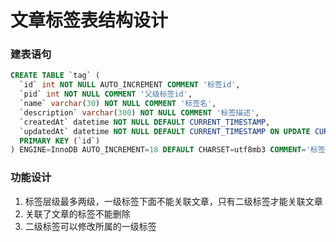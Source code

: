# 文章标签表结构设计

### 建表语句
```sql
CREATE TABLE `tag` (
  `id` int NOT NULL AUTO_INCREMENT COMMENT '标签id',
  `pid` int NOT NULL COMMENT '父级标签id',
  `name` varchar(30) NOT NULL COMMENT '标签名',
  `description` varchar(300) NOT NULL COMMENT '标签描述',
  `createdAt` datetime NOT NULL DEFAULT CURRENT_TIMESTAMP,
  `updatedAt` datetime NOT NULL DEFAULT CURRENT_TIMESTAMP ON UPDATE CURRENT_TIMESTAMP,
  PRIMARY KEY (`id`)
) ENGINE=InnoDB AUTO_INCREMENT=18 DEFAULT CHARSET=utf8mb3 COMMENT='标签' 
```

### 功能设计
1. 标签层级最多两级，一级标签下面不能关联文章，只有二级标签才能关联文章
2. 关联了文章的标签不能删除
3. 二级标签可以修改所属的一级标签